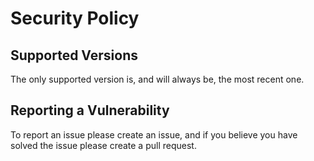# Security Policy

## Supported Versions

The only supported version is, and will always be, the most recent one.

<!---| Version | Supported          |
| ------- | ------------------ |
| 5.1.x   | :white_check_mark: |
| 5.0.x   | :x:                |
| 4.0.x   | :white_check_mark: |
| < 4.0   | :x:                |
--->

## Reporting a Vulnerability

To report an issue please create an issue, and if you believe you have solved the issue please create a pull request.
